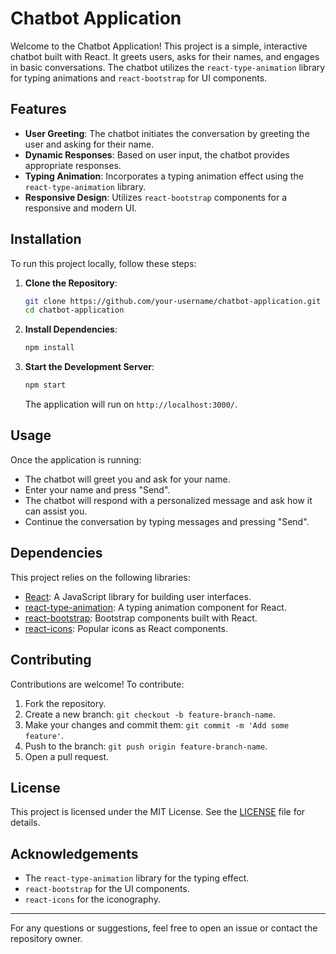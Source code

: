 # Chatbot Application

Welcome to the Chatbot Application! This project is a simple, interactive chatbot built with React. It greets users, asks for their names, and engages in basic conversations. The chatbot utilizes the `react-type-animation` library for typing animations and `react-bootstrap` for UI components.

## Features

- **User Greeting**: The chatbot initiates the conversation by greeting the user and asking for their name.
- **Dynamic Responses**: Based on user input, the chatbot provides appropriate responses.
- **Typing Animation**: Incorporates a typing animation effect using the `react-type-animation` library.
- **Responsive Design**: Utilizes `react-bootstrap` components for a responsive and modern UI.

## Installation

To run this project locally, follow these steps:

1. **Clone the Repository**:

   ```bash
   git clone https://github.com/your-username/chatbot-application.git
   cd chatbot-application
   ```

2. **Install Dependencies**:

   ```bash
   npm install
   ```

3. **Start the Development Server**:

   ```bash
   npm start
   ```

   The application will run on `http://localhost:3000/`.

## Usage

Once the application is running:

- The chatbot will greet you and ask for your name.
- Enter your name and press "Send".
- The chatbot will respond with a personalized message and ask how it can assist you.
- Continue the conversation by typing messages and pressing "Send".

## Dependencies

This project relies on the following libraries:

- [React](https://reactjs.org/): A JavaScript library for building user interfaces.
- [react-type-animation](https://www.npmjs.com/package/react-type-animation): A typing animation component for React.
- [react-bootstrap](https://react-bootstrap.github.io/): Bootstrap components built with React.
- [react-icons](https://react-icons.github.io/react-icons/): Popular icons as React components.

## Contributing

Contributions are welcome! To contribute:

1. Fork the repository.
2. Create a new branch: `git checkout -b feature-branch-name`.
3. Make your changes and commit them: `git commit -m 'Add some feature'`.
4. Push to the branch: `git push origin feature-branch-name`.
5. Open a pull request.

## License

This project is licensed under the MIT License. See the [LICENSE](LICENSE) file for details.

## Acknowledgements

- The `react-type-animation` library for the typing effect.
- `react-bootstrap` for the UI components.
- `react-icons` for the iconography.

---

For any questions or suggestions, feel free to open an issue or contact the repository owner. 
